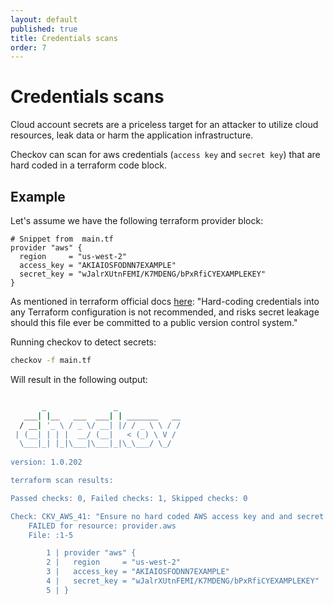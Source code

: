 ```yaml
---
layout: default
published: true
title: Credentials scans
order: 7
---
```


# Credentials scans

Cloud account secrets are a priceless target for an attacker to utilize cloud resources, leak data or harm the application infrastructure. 

Checkov can scan for aws credentials (`access key` and `secret key`) that are hard coded in a terraform code block. 

## Example 
Let's assume we have the following terraform provider block:
```hcl-terraform
# Snippet from  main.tf
provider "aws" {
  region     = "us-west-2"
  access_key = "AKIAIOSFODNN7EXAMPLE"
  secret_key = "wJalrXUtnFEMI/K7MDENG/bPxRfiCYEXAMPLEKEY"
}
```
As mentioned in terraform official docs [here](https://www.terraform.io/docs/providers/aws/index.html#static-credentials):
"Hard-coding credentials into any Terraform configuration is not recommended, and risks secret leakage should this file ever be committed to a public version control system."

Running checkov to detect secrets:

```bash
checkov -f main.tf
```

Will result in the following output:

```bash

       _               _              
   ___| |__   ___  ___| | _______   __
  / __| '_ \ / _ \/ __| |/ / _ \ \ / /
 | (__| | | |  __/ (__|   < (_) \ V / 
  \___|_| |_|\___|\___|_|\_\___/ \_/  
                                      
version: 1.0.202 

terraform scan results:

Passed checks: 0, Failed checks: 1, Skipped checks: 0

Check: CKV_AWS_41: "Ensure no hard coded AWS access key and and secret key exists"
	FAILED for resource: provider.aws
	File: :1-5

		1 | provider "aws" {
		2 |   region     = "us-west-2"
		3 |   access_key = "AKIAIOSFODNN7EXAMPLE"
		4 |   secret_key = "wJalrXUtnFEMI/K7MDENG/bPxRfiCYEXAMPLEKEY"
		5 | }

```
